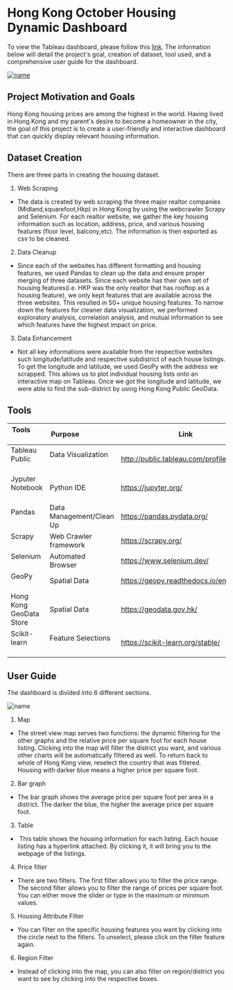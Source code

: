 
# Hong Kong October Housing Dynamic Dashboard

To view the Tableau dashboard, please follow this [link](https://public.tableau.com/app/profile/jacky1833/viz/HongKongHousingV5/Dashboard1).
The information below will detail the project's goal, creation of dataset,
tool used, and a comprehensive user guide for the dashboard.

[![name](https://github.com/Jleung1996/HongKongHousingWebSrap-Visualization/blob/main/visuals/DashboardDemo.gif)](https://public.tableau.com/app/profile/jacky1833/viz/HongKongHousingV5/Dashboard1)

## Project Motivation and Goals
Hong Kong housing prices are among the highest in the world. Having lived in Hong Kong
and my parent's desire to become a homeowner in the city, the goal of this project is to create
a user-friendly and interactive dashboard that can quickly display relevant housing information.

## Dataset Creation
There are three parts in creating the housing dataset.

1. Web Scraping 

* The data is created by web scraping the three major realtor companies (Midland,squarefoot,Hkp) in Hong Kong by using the webcrawler Scrapy and Selenium. For each realtor website, we gather the key housing information such as location, address, price, and various housing features (floor level, balcony,etc). The information is then exported as csv to be cleaned.
2. Data Cleanup
* Since each of the websites has different formatting and housing features, we used Pandas to clean up the data and ensure proper merging of three datasets. Since each website has their own set of housing features(i.e. HKP was the only realtor that has rooftop as a housing feature), we only kept features that are available across the three websites. This resulted in 50+ unique housing features. To narrow down the features for cleaner data visualization, we performed exploratory analysis, correlation analysis, and mutual information to see which features have the highest impact on price.
3. Data Enhancement

* Not all key informations were available from the respective websites such longitude/latitude and respective subdistrict of each house listings. To get the longitude and latitude, we used GeoPy with the address we scrapped. This allows us to plot individual housing lists onto an interactive map on Tableau. Once we got the longitude and latitude, we were able to find the sub-district by using Hong Kong Public GeoData.

## Tools
| Tools                   | Purpose                  | Link                                                                       |
|-------------------------|--------------------------|----------------------------------------------------------------------------|
| Tableau Public          | Data Visualization       | http://public.tableau.com/profile/api/publish/HongKongHousingV4/Dashboard1 |
| Jyputer Notebook        | Python IDE               | https://jupyter.org/                                                       |
| Pandas                  | Data Management/Clean Up | https://pandas.pydata.org/                                                 |
| Scrapy                  | Web Crawler framework    | https://scrapy.org/                                                        |
| Selenium                | Automated Browser        | https://www.selenium.dev/                                                  |
| GeoPy                   | Spatial Data             | https://geopy.readthedocs.io/en/stable/                                    |
| Hong Kong GeoData Store | Spatial Data             | https://geodata.gov.hk/                                                    |
| Scikit-learn            | Feature Selections       | https://scikit-learn.org/stable/                                           |

## User Guide
The dashboard is divided into 6 different sections.

![name](https://github.com/Jleung1996/HongKongHousingWebSrap-Visualization/blob/main/visuals/Capture2.PNG)

1. Map
 
 * The street view map serves two functions: the dynamic filtering for the other graphs and the relative price per square foot for each house listing. Clicking into the map will filter the district you want, and various other charts will be automatically filtered as well. To return back to whole of Hong Kong view, reselect the country that was fitlered. Housing with darker blue means a higher price per square foot. 
2. Bar graph
 
 * The bar graph shows the average price per square foot per area in a district. The darker the blue, the higher the average price per square foot.

3. Table

*  This table shows the housing information for each listing. Each house listing has a hyperlink attached. By clicking it, it will bring you to the webpage of the listings.

4. Price filter
 
 * There are two filters. The first filter allows you to filter the price range. The second filter allows you to filter the range of prices per square foot. You can either move the slider or type in the maximum or minimum values. 
5. Housing Attribute Filter
 
 * You can filter on the specific housing features you want by clicking into the circle next to the fitlers. To unselect, please click on the filter feature again. 
6. Region Filter
 
 * Instead of clicking into the map, you can also filter on region/district you want to see by clicking into the respective boxes.
 
